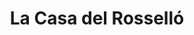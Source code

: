 ---
title: "La Casa del Rosselló"
url: /banyuls-dels-aspres/la-casa-del-rossello/
shop: Lebensmittel
---